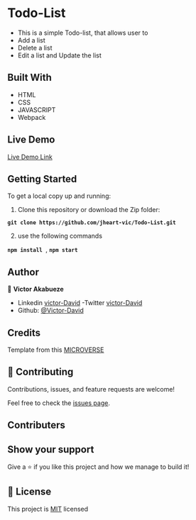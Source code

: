 # Todo-List
- This is a simple Todo-list, that allows user to 
- Add a list 
- Delete a list 
- Edit a list and Update the list 


## Built With

- HTML
- CSS
- JAVASCRIPT
- Webpack

## Live Demo

[Live Demo Link]( https://jheart-vic.github.io/Todos/)

## Getting Started

To get a local copy up and running:

1. Clone this repository or download the Zip folder:

**``git clone https://github.com/jheart-vic/Todo-List.git``**

2. use the following commands

**``npm install ``**, 
**``npm start``**

## Author

👤 **Victor Akabueze**

- Linkedin [victor-David](linkedin.com/in/victor-chiemerie-302a97230)
-Twitter [victor-David](https://twitter.com/Victorjheart)
- Github: [@Victor-David](https://github.com/jheart-vic)

## Credits

Template from this [MICROVERSE](https://www.microverse.org/)

## 🤝 Contributing

Contributions, issues, and feature requests are welcome!

Feel free to check the [issues page](https://github.com/jheart-vic/Todos/issues).

## Contributers

## Show your support

Give a ⭐️ if you like this project and how we manage to build it!

## 📝 License

This project is [MIT](./MIT.md) licensed